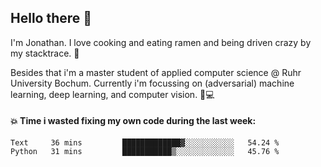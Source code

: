 ## Hello there 👋

I'm Jonathan. I love cooking and eating ramen and being driven crazy by my stacktrace. 🍜

Besides that i'm a master student of applied computer science @ Ruhr University Bochum. 
Currently i'm focussing on (adversarial) machine learning, deep learning, and computer vision. 🔬💻

#### 💥 Time i wasted fixing my own code during the last week:

<!--START_SECTION:waka-->

```text
Text     36 mins         █████████████▓░░░░░░░░░░░   54.24 %
Python   31 mins         ███████████▒░░░░░░░░░░░░░   45.76 %
```

<!--END_SECTION:waka-->
